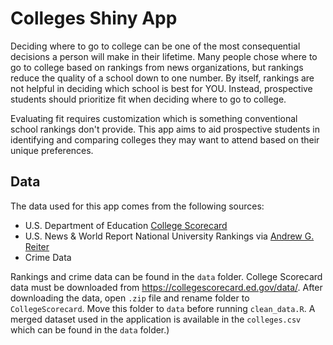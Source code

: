 # Colleges Shiny App

Deciding where to go to college can be one of the most consequential decisions a person will make in their lifetime. Many people chose where to go to college based on rankings from news organizations, but rankings reduce the quality of a school down to one number. By itself, rankings are not helpful in deciding which school is best for YOU. Instead, prospective students should prioritize fit when deciding where to go to college.

Evaluating fit requires customization which is something conventional school rankings don't provide. This app aims to aid prospective students in identifying and comparing colleges they may want to attend based on their unique preferences.

## Data

The data used for this app comes from the following sources:

* U.S. Department of Education [College Scorecard](https://collegescorecard.ed.gov/data/)
* U.S. News & World Report National University Rankings via [Andrew G. Reiter](https://andyreiter.com/datasets/)
* Crime Data

Rankings and crime data can be found in the `data` folder. College Scorecard data must be downloaded from https://collegescorecard.ed.gov/data/. After downloading the data, open `.zip` file and rename folder to `CollegeScorecard`. Move this folder to `data` before running `clean_data.R`. A merged dataset used in the application is available in the `colleges.csv` which can be found in the `data` folder.)

